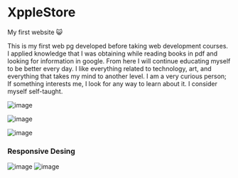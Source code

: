 # XppleStore
My first website :smiley_cat:


This is my first web pg developed before taking web development courses.
I applied knowledge that I was obtaining while reading books in pdf and looking for information in google.
From here I will continue educating myself to be better every day.
I like everything related to technology, art, and everything that takes my mind to another level.
I am a very curious person; If something interests me, I look for any way to learn about it. I consider myself self-taught.

![image](https://user-images.githubusercontent.com/85462420/149590080-15599a9b-7cac-43f9-8be4-782519b28ee0.png)

![image](https://user-images.githubusercontent.com/85462420/149589518-446be551-1e5f-474e-82c5-011441547068.png)

![image](https://user-images.githubusercontent.com/85462420/149589583-ffa854e6-58bd-4b7b-8afa-63bef192d4b4.png)

### Responsive Desing
![image](https://user-images.githubusercontent.com/85462420/149589831-3788d823-5a1d-4dde-b62b-c9bd8f884a7c.png) ![image](https://user-images.githubusercontent.com/85462420/149589961-6057129b-7426-4fb4-bd49-3da8e0feb634.png)

